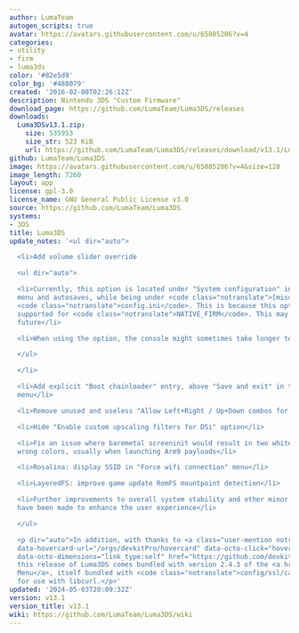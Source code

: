 ```yaml
---
author: LumaTeam
autogen_scripts: true
avatar: https://avatars.githubusercontent.com/u/65085206?v=4
categories:
- utility
- firm
- luma3ds
color: '#82e5d9'
color_bg: '#488079'
created: '2016-02-08T02:26:12Z'
description: Nintendo 3DS "Custom Firmware"
download_page: https://github.com/LumaTeam/Luma3DS/releases
downloads:
  Luma3DSv13.1.zip:
    size: 535953
    size_str: 523 KiB
    url: https://github.com/LumaTeam/Luma3DS/releases/download/v13.1/Luma3DSv13.1.zip
github: LumaTeam/Luma3DS
image: https://avatars.githubusercontent.com/u/65085206?v=4&size=128
image_length: 7260
layout: app
license: gpl-3.0
license_name: GNU General Public License v3.0
source: https://github.com/LumaTeam/Luma3DS
systems:
- 3DS
title: Luma3DS
update_notes: '<ul dir="auto">

  <li>Add volume slider override

  <ul dir="auto">

  <li>Currently, this option is located under "System configuration" in the Rosalina
  menu and autosaves, while being under <code class="notranslate">[misc]</code> in
  <code class="notranslate">config.ini</code>. This is because this option is only
  supported for <code class="notranslate">NATIVE_FIRM</code>. This may change in the
  future</li>

  <li>When using the option, the console might sometimes take longer to shutdown</li>

  </ul>

  </li>

  <li>Add explicit "Boot chainloader" entry, above "Save and exit" in the boot configuration
  menu</li>

  <li>Remove unused and useless "Allow Left+Right / Up+Down combos for DSi" option</li>

  <li>Hide "Enable custom upscaling filters for DSi" option</li>

  <li>Fix an issue where baremetal screeninit would result in two white screens or
  wrong colors, usually when launching Arm9 payloads</li>

  <li>Rosalina: display SSID in "Force wifi connection" menu</li>

  <li>LayeredFS: improve game update RomFS mountpoint detection</li>

  <li>Further improvements to overall system stability and other minor adjustments
  have been made to enhance the user experience</li>

  </ul>

  <p dir="auto">In addition, with thanks to <a class="user-mention notranslate" data-hovercard-type="organization"
  data-hovercard-url="/orgs/devkitPro/hovercard" data-octo-click="hovercard-link-click"
  data-octo-dimensions="link_type:self" href="https://github.com/devkitPro">@devkitPro</a>,
  this release of Luma3DS comes bundled with version 2.4.3 of the <a href="https://github.com/devkitPro/3ds-hbmenu">Homebrew
  Menu</a>, itself bundled with <code class="notranslate">config/ssl/cacert.pem</code>
  for use with libcurl.</p>'
updated: '2024-05-03T20:09:32Z'
version: v13.1
version_title: v13.1
wiki: https://github.com/LumaTeam/Luma3DS/wiki
---
```


